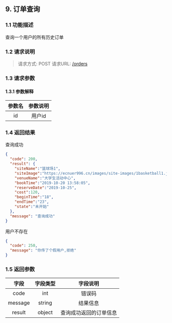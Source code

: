## 9. 订单查询
### 1.1 功能描述
查询一个用户的所有历史订单
### 1.2 请求说明
> 请求方式: POST
  请求URL: [/orders](https://ecnuer996.cn/MeetHere/api/orders)
### 1.3 请求参数
#### 1.3.1 参数解释
参数名      |   参数说明
:----------:|:---------:
id   |  用户id

### 1.4 返回结果
查询成功
```json
{
  "code": 200,
  "result": {
    "siteName":"篮球场1",
    "siteImage":"https://ecnuer996.cn/images/site-images/1basketball1.jpg",
    "venueName":"大学生活动中心",
    "bookTime":"2019-10-20 13:58:05",
    "reserveDate":"2019-10-25",
    "cost":120,
    "beginTime":"18",
    "endTime":"23",
    "state":"未开始"
  },
  "message": "查询成功"
}
```
用户不存在
````json
{
  "code": 250,
  "message": "你传了个假用户,拒绝"
}
````

### 1.5 返回参数
字段       |字段类型       |字段说明
:----------:|:---------:|:---------:
code     | int        | 错误码
message    | string       | 结果信息
result      | object       | 查询成功返回的订单信息

